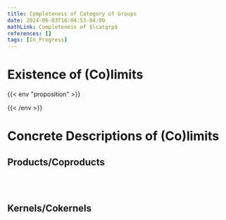 ```yaml
---
title: Completeness of Category of Groups
date: 2024-06-03T16:04:53-04:00
mathLink: Completeness of $\catgrp$
references: []
tags: [In_Progress]
---
```


# Existence of (Co)limits

{{< env "proposition" >}}



{{< /env >}}


# Concrete Descriptions of (Co)limits

## Products/Coproducts

<br><br>

## Kernels/Cokernels

